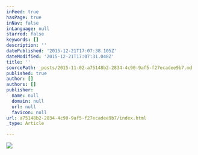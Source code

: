 ```yaml
---
inFeed: true
hasPage: true
inNav: false
inLanguage: null
starred: false
keywords: []
description: ''
datePublished: '2015-12-21T17:07:38.105Z'
dateModified: '2015-12-21T17:07:31.048Z'
title: ''
sourcePath: _posts/2015-11-02-a75148b2-2834-4c90-9af5-f27ecadee9b7.md
published: true
author: []
authors: []
publisher:
  name: null
  domain: null
  url: null
  favicon: null
url: a75148b2-2834-4c90-9af5-f27ecadee9b7/index.html
_type: Article

---
```

![](https://s3-us-west-2.amazonaws.com/the-grid-img/p/c3aab879dd229b100235e42b5afaa37162560b23.jpg)